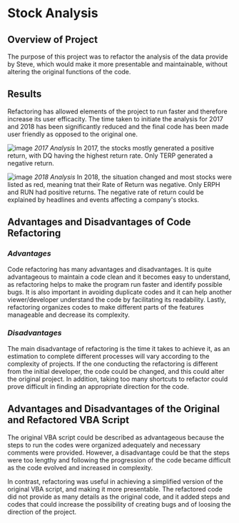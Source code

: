 # Stock Analysis

## **Overview of Project**

The purpose of this project was to refactor the analysis of the data provide by Steve, which would make it more presentable and maintainable, without altering the original functions of the code.

## **Results**

Refactoring has allowed elements of the project to run faster and therefore increase its user efficacity. The time taken to initiate the analysis for 2017 and 2018 has been significantly reduced and the final code has been made user friendly as opposed to the original one.

![image](https://user-images.githubusercontent.com/75655852/104109874-2f7e8d80-52a0-11eb-823f-41801293f9d1.png)
*2017 Analysis*
In 2017, the stocks mostly generated a positive return, with DQ having the highest return rate. Only TERP generated a negative return.

![image](https://user-images.githubusercontent.com/75655852/104111257-f9480a80-52ad-11eb-8c07-280ec3214c67.png)
*2018 Analysis*
In 2018, the situation changed and most stocks were listed as red, meaning tnat their Rate of Return was negative. Only ERPH and RUN had positive returns. The negative rate of return could be explained by headlines and events affecting a company's stocks.


## **Advantages and Disadvantages of Code Refactoring**

### *Advantages* 

Code refactoring has many advantages and disadvantages. It is quite advantageous to maintain a code clean and it becomes easy to understand, as refactoring helps to make the program run faster and identify possible bugs. It is also important in avoiding duplicate codes and it can help another viewer/developer understand the code by facilitating its readability. Lastly, refactoring organizes codes to make different parts of the features manageable and decrease its complexity.

### *Disadvantages*

The main disadvantage of refactoring is the time it takes to achieve it, as an estimation to complete different processes will vary according to the complexity of projects. If the one conducting the refactoring is different from the initial developer, the code could be changed, and this could alter the original project. In addition, taking too many shortcuts to refactor could prove difficult in finding an appropriate direction for the code.

## **Advantages and Disadvantages of the Original and Refactored VBA Script**

The original VBA script could be described as advantageous because the steps to run the codes were organized adequately and necessary comments were provided. However, a disadvantage could be that the steps were too lengthy and following the progression of the code became difficult as the code evolved and increased in complexity. 

In contrast, refactoring was useful in achieving a simplified version of the original VBA script, and making it more presentable. The refactored code did not provide as many details as the original code, and it added steps and codes that could increase the possibility of creating bugs and of loosing the direction of the project. 
